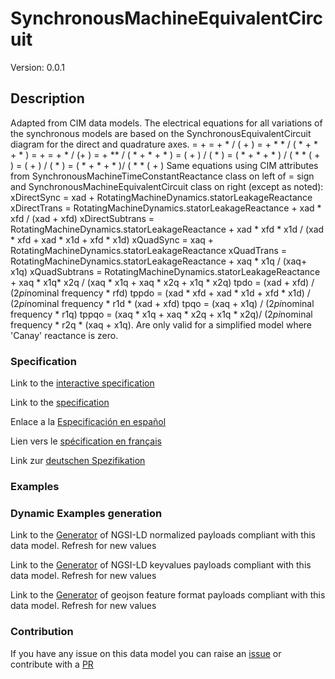 # SynchronousMachineEquivalentCircuit
Version: 0.0.1

## Description 

Adapted from CIM data models. The electrical equations for all variations of the synchronous models are based on the SynchronousEquivalentCircuit diagram for the direct and quadrature axes.    =  +   =  +  *  / ( + )  =  +  * *  / ( *  +  *  +  * )  =  +   =  +  *  / (+ )  =  +  **  / ( *  +  *  +  * )  = ( + ) / ( * )  = ( *  +  *  +  * ) / ( *  * ( + )  = ( + ) / ( * )  = ( *  +  *  +  * )/ ( *  * ( + ) Same equations using CIM attributes from SynchronousMachineTimeConstantReactance class on left of = sign and SynchronousMachineEquivalentCircuit class on right (except as noted): xDirectSync = xad + RotatingMachineDynamics.statorLeakageReactance xDirectTrans = RotatingMachineDynamics.statorLeakageReactance + xad * xfd / (xad + xfd) xDirectSubtrans = RotatingMachineDynamics.statorLeakageReactance + xad * xfd * x1d / (xad * xfd + xad * x1d + xfd * x1d) xQuadSync = xaq + RotatingMachineDynamics.statorLeakageReactance xQuadTrans = RotatingMachineDynamics.statorLeakageReactance + xaq * x1q / (xaq+ x1q) xQuadSubtrans = RotatingMachineDynamics.statorLeakageReactance + xaq * x1q* x2q / (xaq * x1q + xaq * x2q + x1q * x2q)  tpdo = (xad + xfd) / (2*pi*nominal frequency * rfd) tppdo = (xad * xfd + xad * x1d + xfd * x1d) / (2*pi*nominal frequency * r1d * (xad + xfd) tpqo = (xaq + x1q) / (2*pi*nominal frequency * r1q) tppqo = (xaq * x1q + xaq * x2q + x1q * x2q)/ (2*pi*nominal frequency * r2q * (xaq + x1q).  Are only valid for a simplified model where 'Canay' reactance is zero.
### Specification

Link to the [interactive specification](https://swagger.lab.fiware.org/?url=https://smart-data-models.github.io/dataModel.EnergyCIM/SynchronousMachineEquivalentCircuit/swagger.yaml)

Link to the [specification](https://github.com/smart-data-models/dataModel.EnergyCIM/blob/master/SynchronousMachineEquivalentCircuit/doc/spec.md)

Enlace a la [Especificación en español](https://github.com/smart-data-models/dataModel.EnergyCIM/blob/master/SynchronousMachineEquivalentCircuit/doc/spec_ES.md)

Lien vers le [spécification en français](https://github.com/smart-data-models/dataModel.EnergyCIM/blob/master/SynchronousMachineEquivalentCircuit/doc/spec_FR.md)

Link zur [deutschen Spezifikation](https://github.com/smart-data-models/dataModel.EnergyCIM/blob/master/SynchronousMachineEquivalentCircuit/doc/spec_DE.md)
### Examples
### Dynamic Examples generation

Link to the [Generator](https://smartdatamodels.org/extra/ngsi-ld_generator.php?schemaUrl=https://raw.githubusercontent.com/smart-data-models/dataModel.EnergyCIM/master/SynchronousMachineEquivalentCircuit/schema.json&email=info@smartdatamodels.org) of NGSI-LD normalized payloads compliant with this data model. Refresh for new values

Link to the [Generator](https://smartdatamodels.org/extra/ngsi-ld_generator_keyvalues.php?schemaUrl=https://raw.githubusercontent.com/smart-data-models/dataModel.EnergyCIM/master/SynchronousMachineEquivalentCircuit/schema.json&email=info@smartdatamodels.org) of NGSI-LD keyvalues payloads compliant with this data model. Refresh for new values

Link to the [Generator](https://smartdatamodels.org/extra/geojson_features_generator.php?schemaUrl=https://raw.githubusercontent.com/smart-data-models/dataModel.EnergyCIM/master/SynchronousMachineEquivalentCircuit/schema.json&email=info@smartdatamodels.org) of geojson feature format payloads compliant with this data model. Refresh for new values
### Contribution

 If you have any issue on this data model you can raise an [issue](https://github.com/smart-data-models/dataModel.EnergyCIM/issues)  or contribute with a [PR](https://github.com/smart-data-models/dataModel.EnergyCIM/pulls)